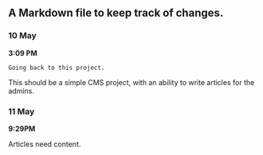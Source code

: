 ## A Markdown file to keep track of changes.

### 10 May
**3:09 PM**

    Going back to this project. 
This should be a simple CMS project, with an ability to write articles for the admins.

### 11 May
**9:29PM**

Articles need content.